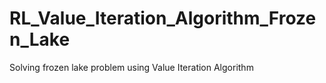 # RL_Value_Iteration_Algorithm_Frozen_Lake
Solving frozen lake problem using Value Iteration Algorithm

